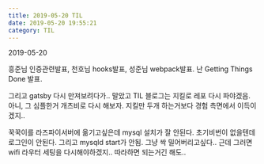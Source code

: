 ```yaml
---
title: 2019-05-20 TIL
date: 2019-05-20 19:55:21
category: TIL
---
```

2019-05-20

흥준님 인증관련발표, 천호님 hooks발표, 성준님 webpack발표. 난 Getting Things Done 발표.

그리고 gatsby 다시 만져보려다가.. 말았고 TIL 블로그는 지킬로 레포 다시 파야겠음. 아니, 그 심플한거 개츠비로 다시 해보자. 지킬만 두개 하는거보다 경험 측면에서 이득이겠지..

꾹꾹이를 라즈파이서버에 옮기고싶은데 mysql 설치가 잘 안된다. 초기비번이 없을텐데 로그인이 안된다.
그리고 mysqld start가 안됨.
그냥 싹 밀어버리고싶다.. 근데 그러면 wifi 라우터 세팅을 다시해야하겠지.. 따라하면 되는거긴 해도..
